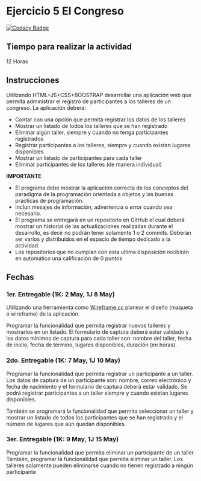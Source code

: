  # Ejercicio 5 El Congreso
 
 [![Codacy Badge](https://api.codacy.com/project/badge/Grade/bfd9af928f2c4a399c88469777f1a116)](https://www.codacy.com/app/vrojas2/05-app-congreso-vrojas2?utm_source=github.com&amp;utm_medium=referral&amp;utm_content=POO-2019-2K/05-app-congreso-vrojas2&amp;utm_campaign=Badge_Grade)

## Tiempo para realizar la actividad

12 Horas

## Instrucciones

Utilizando HTML+JS+CSS+BOOSTRAP desarrollar una aplicación web que permita administrar el registro de participantes a los talleres de un congreso. La aplicación deberá:

- Contar con una opción que permita registrar los datos de los talleres
- Mostrar un listado de todos los talleres que se han registrado
- Eliminar algún taller, siempre y cuando no tenga participantes registrados
- Registrar participantes a los talleres, siempre y cuando existan lugares disponibles
- Mostrar un listado de participantes para cada taller
- Eliminar participantes de los talleres (de manera individual)

**IMPORTANTE**

- El programa debe mostrar la aplicación correcta de los conceptos del paradigma de la programación orientada a objetos y las buenas prácticas de programación.
- Incluir mesajes de información, advertencia o error cuando sea necesario.
- El programa se entregará en un repositorio en GitHub el cual deberá mostrar un historial de las actualizaciones realizadas durante el desarrollo, es decir no podrán tener solamente 1 o 2 commits. Deberán ser varios y distribuidos en el espacio de tiempo dedicado a la actividad.
- Los repositorios que no cumplan con esta ultima disposición recibirán en automático una calificación de 0 puntos

## Fechas

### 1er. Entregable (1K: 2 May, 1J 8 May)

Utilizando una herramienta como [Wireframe.cc](https://wireframe.cc/) planear el diseño (maqueta o wireframe) de la aplicación.

Programar la funcionalidad que permita registrar nuevos talleres y mostrarlos en un listado. El formulario de captura deberá estar validado y los datos mínimos de captura para cada taller son: nombre del taller, fecha de inicio, fecha de término, lugares disponibles, duración (en horas).

### 2do. Entregable (1K: 7 May, 1J 10 May)

Programar la funcionalidad que permita registrar un participante a un taller. Los datos de captura de un participante son: nombre, correo electrónico y fecha de nacimiento y el formulario de captura deberá estar validado. Se podrá registrar participantes a un taller siempre y cuando existan lugares disponibles.

También se programará la funcionalidad que permita seleccionar un taller y mostrar un listado de todos los participantes que se han registrado y el número de lugares que aún quedan disponibles.

### 3er. Entregable (1K: 9 May, 1J 15 May)

Programar la funcionalidad que permita eliminar un participante de un taller. También, programar la funcionalidad que permita eliminar un taller. Los talleres solamente pueden eliminarse cuando no tienen registrado a ningún participante
